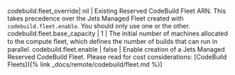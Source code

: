 codebuild.fleet_override| nil | Existing Reserved CodeBuild Fleet ARN. This takes precedence over the Jets Managed Fleet created with `codebuild.fleet.enable`. You should only use one or the other.
codebuild.fleet.base_capacity | 1 | The initial number of machines allocated to the compute ﬂeet, which deﬁnes the number of builds that can run in parallel.
codebuild.fleet.enable | false | Enable creation of a Jets Managed Reserved CodeBuild Fleet. Please read for cost considerations: [CodeBuild Fleets]({% link _docs/remote/codebuild/fleet.md %})